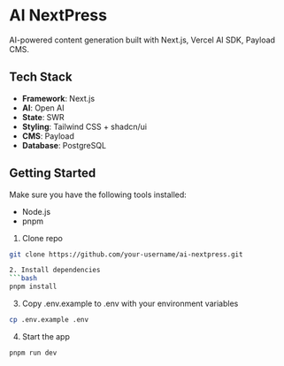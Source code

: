# AI NextPress

AI-powered content generation built with Next.js, Vercel AI SDK, Payload CMS.

## Tech Stack

- **Framework**: Next.js
- **AI**: Open AI
- **State**: SWR
- **Styling**: Tailwind CSS + shadcn/ui
- **CMS**: Payload
- **Database**: PostgreSQL

## Getting Started

Make sure you have the following tools installed:
- Node.js
- pnpm

1. Clone repo
```bash
git clone https://github.com/your-username/ai-nextpress.git

2. Install dependencies
```bash
pnpm install
```
3. Copy .env.example to .env with your environment variables
```bash
cp .env.example .env
```
4. Start the app
```bash
pnpm run dev
```